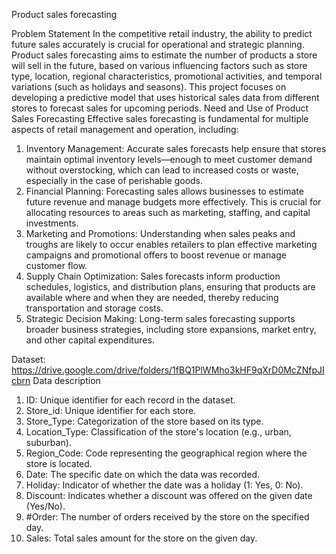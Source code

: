 Product sales forecasting

Problem Statement
In the competitive retail industry, the ability to predict future sales accurately is crucial for operational and strategic planning. Product sales forecasting aims to estimate the number of products a store will sell in the future, based on various influencing factors such as store type, location, regional characteristics, promotional activities, and temporal variations (such as holidays and seasons). This project focuses on developing a predictive model that uses historical sales data from different stores to forecast sales for upcoming periods.
Need and Use of Product Sales Forecasting
Effective sales forecasting is fundamental for multiple aspects of retail management and operation, including:
1.	Inventory Management: Accurate sales forecasts help ensure that stores maintain optimal inventory levels—enough to meet customer demand without overstocking, which can lead to increased costs or waste, especially in the case of perishable goods.
2.	Financial Planning: Forecasting sales allows businesses to estimate future revenue and manage budgets more effectively. This is crucial for allocating resources to areas such as marketing, staffing, and capital investments.
3.	Marketing and Promotions: Understanding when sales peaks and troughs are likely to occur enables retailers to plan effective marketing campaigns and promotional offers to boost revenue or manage customer flow.
4.	Supply Chain Optimization: Sales forecasts inform production schedules, logistics, and distribution plans, ensuring that products are available where and when they are needed, thereby reducing transportation and storage costs.
5.	Strategic Decision Making: Long-term sales forecasting supports broader business strategies, including store expansions, market entry, and other capital expenditures.

Dataset: https://drive.google.com/drive/folders/1fBQ1PlWMho3kHF9qXrD0McZNfpJIcbrn 
Data description
1.	ID: Unique identifier for each record in the dataset.
2.	Store_id: Unique identifier for each store.
3.	Store_Type: Categorization of the store based on its type.
4.	Location_Type: Classification of the store's location (e.g., urban, suburban).
5.	Region_Code: Code representing the geographical region where the store is located.
6.	Date: The specific date on which the data was recorded.
7.	Holiday: Indicator of whether the date was a holiday (1: Yes, 0: No).
8.	Discount: Indicates whether a discount was offered on the given date (Yes/No).
9.	#Order: The number of orders received by the store on the specified day.
10.	Sales: Total sales amount for the store on the given day.
